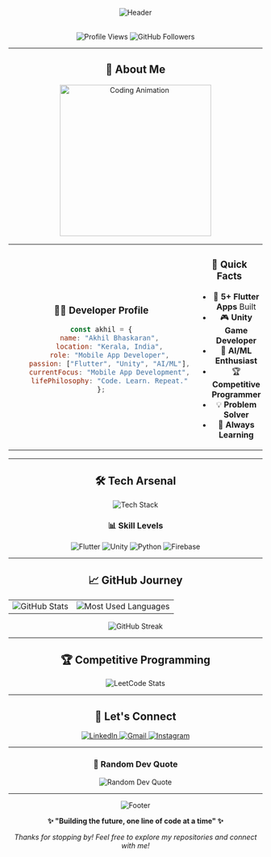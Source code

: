 <div align="center">

![Header](https://capsule-render.vercel.app/api?type=waving&color=gradient&customColorList=6,11,20&height=300&section=header&text=Hey,%20I'm%20Akhil!&fontSize=50&fontColor=ffffff&animation=fadeIn&fontAlignY=38&desc=Passionate%20Developer%20|%20Game%20Enthusiast%20|%20AI%20Explorer&descAlignY=51&descAlign=50)

<br>

<img src="https://komarev.com/ghpvc/?username=akhil-bhaskaran&label=Profile%20views&color=brightgreen&style=flat-square" alt="Profile Views" />
<img src="https://img.shields.io/github/followers/akhil-bhaskaran?logo=github&style=flat-square&color=blue&labelColor=f0f0f0" alt="GitHub Followers" />

</div>

---

<div align="center">

## 🌟 About Me

<img src="https://media.giphy.com/media/L8K62iTDkzGX6/giphy.gif" width="300" alt="Coding Animation">

</div>

<table align="center">
<tr>
<td align="center" width="50%">

### 👨‍💻 Developer Profile
```javascript
const akhil = {
    name: "Akhil Bhaskaran",
    location: "Kerala, India",
    role: "Mobile App Developer",
    passion: ["Flutter", "Unity", "AI/ML"],
    currentFocus: "Mobile App Development",
    lifePhilosophy: "Code. Learn. Repeat."
};
```

</td>
<td align="center" width="50%">

### 🎯 Quick Facts
- 📱 **5+ Flutter Apps** Built
- 🎮 **Unity Game Developer** 
- 🧠 **AI/ML Enthusiast**
- 🏆 **Competitive Programmer**
- 💡 **Problem Solver**
- 🌱 **Always Learning**

</td>
</tr>
</table>

---

<div align="center">

## 🛠️ Tech Arsenal

<img src="https://skillicons.dev/icons?i=dart,flutter,cs,python,unity,firebase,androidstudio,vscode,git,figma,html,css&theme=light" alt="Tech Stack" />

</div>

<div align="center">

### 📊 Skill Levels

<img src="https://img.shields.io/badge/Flutter-Intermediate-blue?style=for-the-badge&logo=flutter&logoColor=white" alt="Flutter" />
<img src="https://img.shields.io/badge/Unity-Beginer-purple?style=for-the-badge&logo=unity&logoColor=white" alt="Unity" />
<img src="https://img.shields.io/badge/Python-Intermediate-green?style=for-the-badge&logo=python&logoColor=white" alt="Python" />
<img src="https://img.shields.io/badge/Firebase-Beginner-orange?style=for-the-badge&logo=firebase&logoColor=white" alt="Firebase" />

</div>

---

<div align="center">

## 📈 GitHub Journey

<table>
<tr>
<td align="center">
<img src="https://github-readme-stats.vercel.app/api?username=akhil-bhaskaran&show_icons=true&theme=vue-dark&hide_border=true&include_all_commits=true&count_private=true" alt="GitHub Stats" />
</td>
<td align="center">
<img src="https://github-readme-stats.vercel.app/api/top-langs/?username=akhil-bhaskaran&layout=compact&theme=vue-dark&hide_border=true&langs_count=8" alt="Most Used Languages" />
</td>
</tr>
</table>

<img src="https://github-readme-streak-stats.herokuapp.com/?user=akhil-bhaskaran&theme=vue-dark&hide_border=true" alt="GitHub Streak" />

</div>

---

<div align="center">

## 🏆 Competitive Programming

<img src="https://leetcard.jacoblin.cool/Akhil-Bhaskaran?theme=unicorn&font=Nunito&ext=heatmap" alt="LeetCode Stats" />

</div>

---

<div align="center">

## 🤝 Let's Connect

<a href="https://www.linkedin.com/in/akhil-c-738a00272">
<img src="https://img.shields.io/badge/LinkedIn-Connect-blue?style=for-the-badge&logo=linkedin&logoColor=white" alt="LinkedIn" />
</a>
<a href="mailto:akhilbhaskaran2004@gmail.com">
<img src="https://img.shields.io/badge/Gmail-Contact-red?style=for-the-badge&logo=gmail&logoColor=white" alt="Gmail" />
</a>
<a href="https://www.instagram.com/">
<img src="https://img.shields.io/badge/Instagram-Follow-purple?style=for-the-badge&logo=instagram&logoColor=white" alt="Instagram" />
</a>

</div>

---

<div align="center">

### 💭 Random Dev Quote
<img src="https://quotes-github-readme.vercel.app/api?type=horizontal&theme=tokyonight" alt="Random Dev Quote" />

</div>

---

<div align="center">

![Footer](https://capsule-render.vercel.app/api?type=waving&color=gradient&customColorList=6,11,20&height=100&section=footer)

**✨ "Building the future, one line of code at a time" ✨**

*Thanks for stopping by! Feel free to explore my repositories and connect with me!*

</div>
